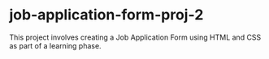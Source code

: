 # job-application-form-proj-2
This project involves creating a Job Application Form using HTML and CSS as part of a learning phase.
